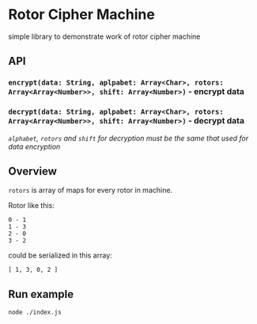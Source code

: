 # Rotor Cipher Machine

simple library to demonstrate work of rotor cipher machine

## API

### `encrypt(data: String, aplpabet: Array<Char>, rotors: Array<Array<Number>>, shift: Array<Number>)` - encrypt data

### `decrypt(data: String, aplpabet: Array<Char>, rotors: Array<Array<Number>>, shift: Array<Number>)` - decrypt data

_`alphabet`, `rotors` and `shift` for decryption must be the same that used for data encryption_

## Overview

`rotors` is array of maps for every rotor in machine. 

Rotor like this:
```
0 - 1
1 - 3
2 - 0
3 - 2
```
could be serialized in this array:
```
[ 1, 3, 0, 2 ]
````

## Run example

```shell
node ./index.js
```
